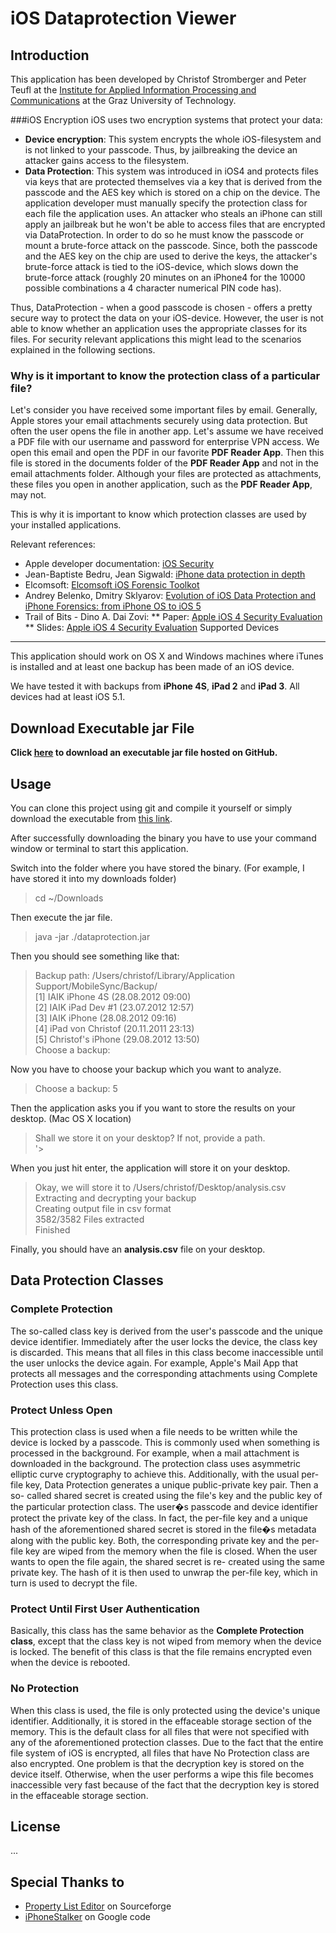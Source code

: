iOS Dataprotection Viewer
=========================

Introduction
------------

This application has been developed by Christof Stromberger and Peter Teufl 
at the [Institute for Applied Information Processing and Communications](http://www.iaik.at) 
at the Graz University of Technology.

###iOS Encryption
iOS uses two encryption systems that protect your data:
* **Device encryption**: This system encrypts the whole iOS-filesystem and is not linked to your passcode. Thus, by jailbreaking the device an attacker gains access to the filesystem.
* **Data Protection**: This system was introduced in iOS4 and protects files via keys that are protected themselves via a key that is derived from the passcode and the AES key which is stored on a chip on the device. The application developer must manually specify the protection class for each file the application uses. An attacker who steals an iPhone can still apply an jailbreak but he won't be able to access files that are encrypted via DataProtection. In order to do so he must know the passcode or mount a brute-force attack on the passcode. Since, both the passcode and the AES key on the chip are used to derive the keys, the attacker's brute-force attack is tied to the iOS-device, which slows down the brute-force attack (roughly 20 minutes on an iPhone4 for the 10000 possible combinations a 4 character numerical PIN code has).

Thus, DataProtection - when a good passcode is chosen - offers a pretty secure way to protect the data on your iOS-device. However, the user is not able to know whether an application uses the appropriate classes for its files. For security relevant applications this might lead to the scenarios explained in the following sections.

### Why is it important to know the protection class of a particular file?

Let's consider you have received some important files by email. Generally, 
Apple stores your email attachments securely using data protection. But 
often the user opens the file in another app. 
Let's assume we have received a PDF file with our username and password for 
enterprise VPN access. We open this email and open the PDF in our favorite 
**PDF Reader App**. Then this file is stored in the documents folder of the 
**PDF Reader App** and not in the email attachments folder. Although your 
files are protected as attachments, these files you open in another application, 
such as the **PDF Reader App**, may not.

This is why it is important to know which protection classes are used by 
your installed applications.

Relevant references:
* Apple developer documentation: [iOS Security](http://images.apple.com/ipad/business/docs/iOS_Security_May12.pdf)
* Jean-Baptiste Bedru, Jean Sigwald: [iPhone data protection in depth](http://esec-lab.sogeti.com/dotclear/public/publications/11-hitbamsterdam-iphonedataprotection.pdf)
* Elcomsoft: [Elcomsoft iOS Forensic Toolkot](http://www.elcomsoft.co.uk/eift.html)
* Andrey Belenko, Dmitry Sklyarov: [Evolution of iOS Data Protection and iPhone Forensics:
from iPhone OS to iOS 5](https://media.blackhat.com/bh-ad-11/Belenko/bh-ad-11-Belenko-iOS_Data_Protection.pdf)
* Trail of Bits - Dino A. Dai Zovi: 
                ** Paper: [Apple iOS 4 Security Evaluation](http://www.trailofbits.com/resources/ios4_security_evaluation_paper.pdf)
                ** Slides: [Apple iOS 4 Security Evaluation](http://www.trailofbits.com/resources/ios4_security_evaluation_slides.pdf)
Supported Devices
----------------
This application should work on OS X and Windows machines where iTunes is 
installed and at least one backup has been made of an iOS device.

We have tested it with backups from **iPhone 4S**, **iPad 2** 
and **iPad 3**. All devices had at least iOS 5.1.

## Download Executable jar File
**Click [here](https://github.com/downloads/ciso/ios-dataprotection/dataprotection.jar) to download an executable jar file hosted on GitHub.**

## Usage
You can clone this project using git and compile it yourself or simply download 
the executable from [this link](https://github.com/downloads/ciso/ios-dataprotection/dataprotection.jar).

After successfully downloading the binary you have to use your command window or terminal to 
start this application.

Switch into the folder where you have stored the binary. (For example, I have stored it into my downloads folder)
> cd ~/Downloads

Then execute the jar file.
> java -jar ./dataprotection.jar

Then you should see something like that:
> Backup path: /Users/christof/Library/Application Support/MobileSync/Backup/  
> [1] IAIK iPhone 4S (28.08.2012 09:00)  
> [2] IAIK iPad Dev #1 (23.07.2012 12:57)  
> [3] IAIK iPhone (28.08.2012 09:16)  
> [4] iPad von Christof (20.11.2011 23:13)  
> [5] Christof's iPhone (29.08.2012 13:50)  
> Choose a backup: 

Now you have to choose your backup which you want to analyze.
> Choose a backup: 5

Then the application asks you if you want to store the results on your desktop. (Mac OS X location)
> Shall we store it on your desktop? If not, provide a path.  
> '> 

When you just hit enter, the application will store it on your desktop.
> Okay, we will store it to /Users/christof/Desktop/analysis.csv  
> Extracting and decrypting your backup  
> Creating output file in csv format  
> 3582/3582 Files extracted  
> Finished  

Finally, you should have an **analysis.csv** file on your desktop.

## Data Protection Classes

### Complete Protection
The so-called class key is derived from the user's passcode and the unique device identifier. 
Immediately after the user locks the device, the class key is discarded. 
This means that all files in this class become inaccessible until the 
user unlocks the device again. For example, Apple's Mail App that 
protects all messages and the corresponding attachments using 
Complete Protection uses this class.

### Protect Unless Open
This protection class is used when a file needs to be written while 
the device is locked by a passcode. This is commonly used when something 
is processed in the background. For example, when a mail attachment is downloaded 
in the background. The protection class uses asymmetric elliptic curve cryptography 
to achieve this. Additionally, with the usual per-file key, Data Protection generates 
a unique public-private key pair. Then a so- called shared secret is created using the 
file's key and the public key of the particular protection class. The user�s passcode 
and device identifier protect the private key of the class. In fact, the per-file 
key and a unique hash of the aforementioned shared secret is stored in the file�s 
metadata along with the public key. Both, the corresponding private key and the 
per-file key are wiped from the memory when the file is closed. When the user 
wants to open the file again, the shared secret is re- created using the same 
private key. The hash of it is then used to unwrap the per-file key, which 
in turn is used to decrypt the file.

### Protect Until First User Authentication
Basically, this class has the same behavior as 
the **Complete Protection class**, except that the class key is not wiped 
from memory when the device is locked. The benefit of this class is that 
the file remains encrypted even when the device is rebooted.

### No Protection
When this class is used, 
the file is only protected using the device's unique identifier. 
Additionally, it is stored in the effaceable storage section of the memory. 
This is the default class for all files that were not specified with any 
of the aforementioned protection classes. Due to the fact that the entire 
file system of iOS is encrypted, all files that have No Protection class 
are also encrypted. One problem is that the decryption key is stored on 
the device itself. Otherwise, when the user performs a wipe this file 
becomes inaccessible very fast because of the fact that the decryption 
key is stored in the effaceable storage section.

## License
...


## Special Thanks to
- [Property List Editor](http://sourceforge.net/projects/plist/files/lib/) on Sourceforge
- [iPhoneStalker](http://code.google.com/p/iphonestalker/) on Google code